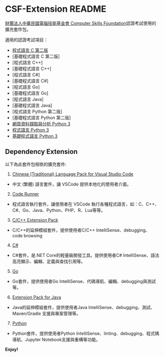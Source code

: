 # CSF-Extension README

[財團法人中華民國電腦技能基金會 Computer Skills Foundation](https://www.csf.org.tw/main/index.asp)認證考試使用的擴充套件包。

適用的認證考試項目：

- [程式語言 C 第二版](https://www.tqcplus.org.tw/CertificateDetail.aspx?CODE=1JY1T07S01o=)
- [基礎程式語言 C 第二版]
- [程式語言 C++]
- [基礎程式語言 C++]
- [程式語言 C#]
- [基礎程式語言 C#]
- [程式語言 Go]
- [基礎程式語言 Go]
- [程式語言 Java]
- [基礎程式語言 Java]
- [程式語言 Python 第二版]
- [基礎程式語言 Python 第二版]
- [網頁資料擷取與分析 Python 3](https://www.tqcplus.org.tw/CertificateDetail.aspx?CODE=n3V3YTVlWkQ=)
- [程式語言 Python 3](https://www.tqcplus.org.tw/CertificateDetail.aspx?CODE=y/zEfkGeQhM=)
- [基礎程式語言 Python 3](https://www.tqcplus.org.tw/CertificateDetail.aspx?CODE=D7bzUZWU2%20Q=)

## Dependency Extension

以下為此套件包相依的擴充套件:

1. [Chinese (Traditional) Language Pack for Visual Studio Code](https://marketplace.visualstudio.com/items?itemName=MS-CEINTL.vscode-language-pack-zh-hant)
- 中文 (繁體) 語言套件，讓 VSCode 提供本地化的使用者介面。
2. [Code Runner](https://marketplace.visualstudio.com/items?itemName=formulahendry.code-runner)
- 程式語言執行套件，讓使用者在 VSCode 執行各種程式語言，如：C、C++、C#、Go、Java、Python、PHP、R、Lua等等。
3. [C/C++ Extension Pack](https://marketplace.visualstudio.com/items?itemName=ms-vscode.cpptools-extension-pack)
- C/C++的延伸模組套件，提供使用者C/C++ IntelliSense、debugging、code browsing
4. [C#](https://marketplace.visualstudio.com/items?itemName=ms-dotnettools.csharp)
- C#套件，是.NET Core的輕量級開發工具。提供使用者C# IntelliSense、語法高亮顯示、編輯、定義與查找引用等。
5. [Go](https://marketplace.visualstudio.com/items?itemName=golang.Go)
- Go套件，提供使用者Go IntelliSense、代碼導航、編輯、debugging與測試等。
6. [Extension Pack for Java](https://marketplace.visualstudio.com/items?itemName=vscjava.vscode-java-pack)
- Java的延伸模組套件，提供使用者Java IntelliSense、debugging、測試、Maven/Gradle 支援與專案管理等。
7. [Python](https://marketplace.visualstudio.com/items?itemName=ms-python.python)
- Python套件，提供使用者Python IntelliSense、linting、debugging、程式碼導航、Jupyter Notebook支援與重構等功能。

**Enjoy!**
